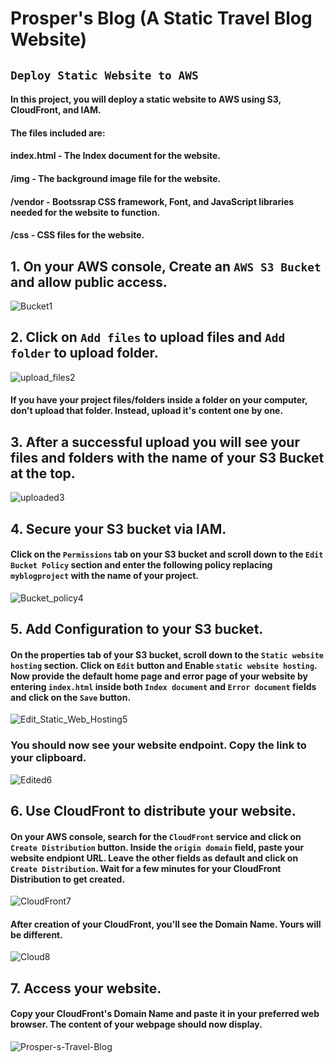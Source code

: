 # Prosper's Blog (A Static Travel Blog Website)
## `Deploy Static Website to AWS`

#### In this project, you will deploy a static website to AWS using S3, CloudFront, and IAM.

#### The files included are: 

#### index.html - The Index document for the website.
#### /img - The background image file for the website.
#### /vendor - Bootssrap CSS framework, Font, and JavaScript libraries needed for the website to function.
#### /css - CSS files for the website.
##

## 1. On your AWS console, Create an `AWS S3 Bucket` and allow public access.

![Bucket1](https://user-images.githubusercontent.com/97234029/170700330-d472d03d-1d23-4ae3-ac3c-4b0f26aa1a2b.jpg)

## 2. Click on `Add files` to upload files and `Add folder` to upload folder.

![upload_files2](https://user-images.githubusercontent.com/97234029/170701007-3a61b069-2f43-4d91-a594-ec52adecea94.jpg)
#### If you have your project files/folders inside a folder on your computer, don't upload that folder. Instead, upload it's content one by one.
##

## 3. After a successful upload you will see your files and folders with the name of your S3 Bucket at the top.

![uploaded3](https://user-images.githubusercontent.com/97234029/170701813-9e385928-edde-4252-9608-6ca8b82cfce3.jpg)

## 4. Secure your S3 bucket via IAM. 
#### Click on the `Permissions` tab on your S3 bucket and scroll down to the `Edit Bucket Policy` section and enter the following policy replacing `myblogproject` with the name of your project.

![Bucket_policy4](https://user-images.githubusercontent.com/97234029/170702478-2eb8e678-ae86-4119-bc83-c47e5f31f851.jpg)

## 5. Add Configuration to your S3 bucket.
#### On the properties tab of your S3 bucket, scroll down to the `Static website hosting` section. Click on `Edit` button and Enable `static website hosting`. Now provide the default home page and error page of your website by entering `index.html` inside both `Index document` and `Error document` fields and click on the `Save` button.

![Edit_Static_Web_Hosting5](https://user-images.githubusercontent.com/97234029/170703643-72069c92-fd4a-46c0-887c-782cefd73f3e.jpg)
### You should now see your website endpoint. Copy the link to your clipboard.

![Edited6](https://user-images.githubusercontent.com/97234029/170705521-360bcffc-ea5e-495f-a8f7-2bd03705ef9c.jpg)

## 6. Use CloudFront to distribute your website.
#### On your AWS console, search for the `CloudFront` service and click on `Create Distribution` button. Inside the `origin domain` field, paste your website endpiont URL. Leave the other fields as default and click on `Create Distribution`. Wait for a few minutes for your CloudFront Distribution to get created.

![CloudFront7](https://user-images.githubusercontent.com/97234029/170706500-4d359c98-ac91-4350-be80-2e6bada0f4f6.png)

#### After creation of your CloudFront, you'll see the Domain Name. Yours will be different.

![Cloud8](https://user-images.githubusercontent.com/97234029/170708289-f96471cc-3c73-4d88-8a7e-242febd0cb99.jpg)

## 7. Access your website.
#### Copy your CloudFront's Domain Name and paste it in your preferred web browser. The content of your webpage should now display.  

![Prosper-s-Travel-Blog](https://user-images.githubusercontent.com/97234029/170709580-9b47b85b-fa4e-49c9-b3a5-6eef3348d11e.png)


